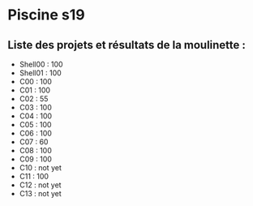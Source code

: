 # Piscine s19

## Liste des projets et résultats de la moulinette :

- Shell00 :	100
- Shell01 : 100
- C00 :	100
- C01 : 100
- C02 : 55
- C03 : 100
- C04 : 100
- C05 : 100
- C06 : 100
- C07 : 60
- C08 : 100
- C09 : 100
- C10 : not yet
- C11 : 100
- C12 : not yet
- C13 : not yet
